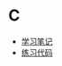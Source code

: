 # C 

* [学习笔记](https://github.com/sxxjaeho/iOS-Primer/blob/master/contents/c/primer/C-Note-Catalogue.md)
* [练习代码](https://github.com/sxxjaeho/iOS-Primer/blob/master/contents/c/primer/C-Code-Catalogue.md)

